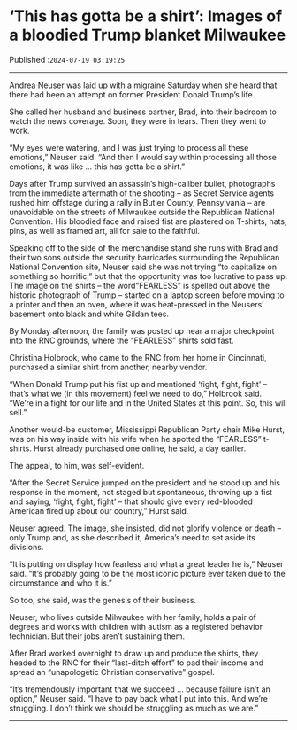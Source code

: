 # ‘This has gotta be a shirt’: Images of a bloodied Trump blanket Milwaukee

Published :`2024-07-19 03:19:25`

---

Andrea Neuser was laid up with a migraine Saturday when she heard that there had been an attempt on former President Donald Trump’s life.

She called her husband and business partner, Brad, into their bedroom to watch the news coverage. Soon, they were in tears. Then they went to work.

“My eyes were watering, and I was just trying to process all these emotions,” Neuser said. “And then I would say within processing all those emotions, it was like … this has gotta be a shirt.”

Days after Trump survived an assassin’s high-caliber bullet, photographs from the immediate aftermath of the shooting – as Secret Service agents rushed him offstage during a rally in Butler County, Pennsylvania – are unavoidable on the streets of Milwaukee outside the Republican National Convention. His bloodied face and raised fist are plastered on T-shirts, hats, pins, as well as framed art, all for sale to the faithful.

Speaking off to the side of the merchandise stand she runs with Brad and their two sons outside the security barricades surrounding the Republican National Convention site, Neuser said she was not trying “to capitalize on something so horrific,” but that the opportunity was too lucrative to pass up. The image on the shirts – the word“FEARLESS” is spelled out above the historic photograph of Trump – started on a laptop screen before moving to a printer and then an oven, where it was heat-pressed in the Neusers’ basement onto black and white Gildan tees.

By Monday afternoon, the family was posted up near a major checkpoint into the RNC grounds, where the “FEARLESS” shirts sold fast.

Christina Holbrook, who came to the RNC from her home in Cincinnati, purchased a similar shirt from another, nearby vendor.

“When Donald Trump put his fist up and mentioned ‘fight, fight, fight’ – that’s what we (in this movement) feel we need to do,” Holbrook said. “We’re in a fight for our life and in the United States at this point. So, this will sell.”

Another would-be customer, Mississippi Republican Party chair Mike Hurst, was on his way inside with his wife when he spotted the “FEARLESS” t-shirts. Hurst already purchased one online, he said, a day earlier.

The appeal, to him, was self-evident.

“After the Secret Service jumped on the president and he stood up and his response in the moment, not staged but spontaneous, throwing up a fist and saying, ‘fight, fight, fight’ – that should give every red-blooded American fired up about our country,” Hurst said.

Neuser agreed. The image, she insisted, did not glorify violence or death – only Trump and, as she described it, America’s need to set aside its divisions.

“It is putting on display how fearless and what a great leader he is,” Neuser said. “It’s probably going to be the most iconic picture ever taken due to the circumstance and who it is.”

So too, she said, was the genesis of their business.

Neuser, who lives outside Milwaukee with her family, holds a pair of degrees and works with children with autism as a registered behavior technician. But their jobs aren’t sustaining them.

After Brad worked overnight to draw up and produce the shirts, they headed to the RNC for their “last-ditch effort” to pad their income and spread an “unapologetic Christian conservative” gospel.

“It’s tremendously important that we succeed … because failure isn’t an option,” Neuser said. “I have to pay back what I put into this. And we’re struggling. I don’t think we should be struggling as much as we are.”

---

